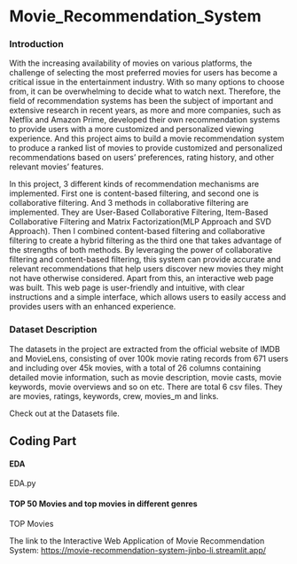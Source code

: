 # Movie_Recommendation_System
### Introduction
With the increasing availability of movies on various platforms, the challenge of selecting the most preferred movies for users has become a critical issue in the entertainment industry. With so many options to choose from, it can be overwhelming to decide what to watch next. Therefore, the field of recommendation systems has been the subject of important and extensive research in recent years, as more and more companies, such as Netflix and Amazon Prime, developed their own recommendation systems to provide users with a more customized and personalized viewing experience. And this project aims to build a movie recommendation system to produce a ranked list of movies to provide customized and personalized recommendations based on users’ preferences, rating history, and other relevant movies’ features. 

In this project, 3 different kinds of recommendation mechanisms are implemented. First one is content-based filtering, and second one is collaborative filtering. And 3 methods in collaborative filtering are implemented. They are User-Based Collaborative Filtering, Item-Based Collaborative Filtering and Matrix Factorization(MLP Approach and SVD Approach). Then I combined content-based filtering and collaborative filtering to create a hybrid filtering as the third one that takes advantage of the strengths of both methods. By leveraging the power of collaborative filtering and content-based filtering, this system can provide accurate and relevant recommendations that help users discover new movies they might not have otherwise considered. Apart from this, an interactive web page was built. This web page is user-friendly and intuitive, with clear instructions and a simple interface, which allows users to easily access and provides users with an enhanced experience.

### Dataset Description
The datasets in the project are extracted from the official website of IMDB and MovieLens, consisting of over 100k movie rating records from 671 users and including over 45k movies, with a total of 26 columns containing detailed movie information, such as movie description, movie casts, movie keywords, movie overviews and so on etc. There are total 6 csv files. They are movies, ratings, keywords, crew, movies_m and links.

Check out at the Datasets file.

## Coding Part
#### EDA 
EDA.py
#### TOP 50 Movies and top movies in different genres
TOP Movies




The link to the Interactive Web Application of Movie Recommendation System: https://movie-recommendation-system-jinbo-li.streamlit.app/
